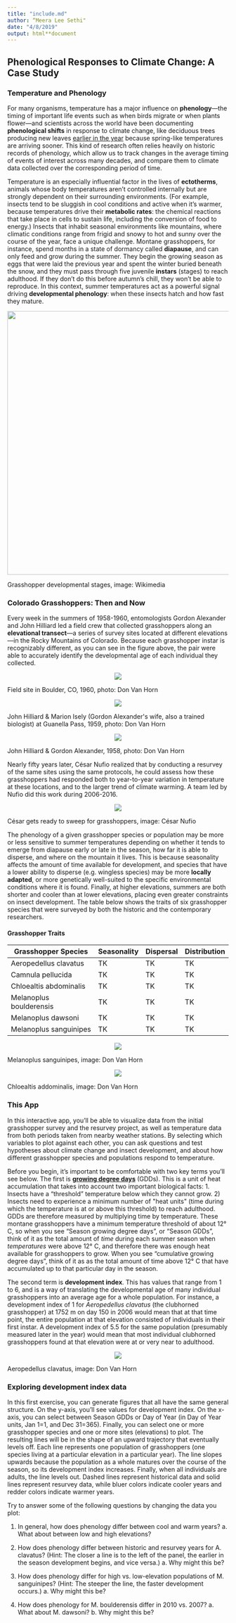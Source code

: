 ```yaml
---
title: "include.md"
author: “Meera Lee Sethi"
date: "4/8/2019"
output: html**document
---
```

## Phenological Responses to Climate Change: A Case Study

### Temperature and Phenology

For many organisms, temperature has a major influence on **phenology**—the timing of important life events such as when birds migrate or when plants flower—and scientists across the world have been documenting **phenological shifts** in response to climate change, like deciduous trees producing new leaves [earlier in the year](https://www.usanpn.org/files/LeafOutHighlightChange**Arnoldia**.pdf) because spring-like temperatures are arriving sooner. This kind of research often relies heavily on historic records of phenology, which allow us to track changes in the average timing of events of interest across many decades, and compare them to climate data collected over the corresponding period of time.

Temperature is an especially influential factor in the lives of **ectotherms**, animals whose body temperatures aren’t controlled internally but are strongly dependent on their surrounding environments. (For example, insects tend to be sluggish in cool conditions and active when it’s warmer, because temperatures drive their  **metabolic rates**: the chemical reactions that take place in cells to sustain life, including the conversion of food to energy.) Insects that inhabit seasonal environments like mountains, where climatic conditions range from frigid and snowy to hot and sunny over the course of the year, face a unique challenge. Montane grasshoppers, for instance, spend months in a state of dormancy called **diapause**, and can only feed and grow during the summer. They begin the growing season as eggs that were laid the previous year and spent the winter buried beneath the snow, and they must pass through five juvenile **instars** (stages) to reach adulthood. If they don’t do this before autumn’s chill, they won’t be able to reproduce. In this context, summer temperatures act as a powerful signal driving **developmental phenology**: when these insects hatch and how fast they mature. 

<p align="center">
<img src="https://upload.wikimedia.org/wikipedia/commons/0/07/Grasshoppermetasnodgrass.jpg"/, height="600 px">
</p>
<p align="center">
<figcaption>Grasshopper developmental stages, image: Wikimedia</figcaption>
</p>

### Colorado Grasshoppers: Then and Now
	
Every week in the summers of 1958-1960, entomologists Gordon Alexander and John Hilliard led a field crew that collected grasshoppers along an **elevational transect**—a series of survey sites located at different elevations—in the Rocky Mountains of Colorado. Because each grasshopper instar is recognizably different, as you can see in the figure above, the pair were able to accurately identify the developmental age of each individual they collected. 

<p align="center">
<img src="http://faculty.washington.edu/lbuckley/wordpress/wp-content/uploads/2019/05/3005-2-mis-Bureau-stdsCLEAN.jpg"/>
</p>
<p align="center">
<figcaption>Field site in Boulder, CO, 1960, photo: Don Van Horn</figcaption>
</p>

<p align="center">
<img src="http://faculty.washington.edu/lbuckley/wordpress/wp-content/uploads/2019/05/2676-J-Hilliard-Mrs-A.jpg"/>
</p>
<p align="center">
<figcaption>John Hilliard & Marion Isely (Gordon Alexander's wife, also a trained biologist) at Guanella Pass, 1959, photo: Don Van Horn</figcaption>
</p>

<p align="center">
<img src="http://faculty.washington.edu/lbuckley/wordpress/wp-content/uploads/2019/05/2056-Hilliard-and-Alexander-1958.jpg"/>
</p>
<p align="center">
<figcaption>John Hilliard & Gordon Alexander, 1958, photo: Don Van Horn</figcaption>
</p>

Nearly fifty years later, César Nufio realized that by conducting a resurvey of the same sites using the same protocols, he could assess how these grasshoppers had responded both to year-to-year variation in temperature at these locations, and to the larger trend of climate warming. A team led by Nufio did this work during 2006-2016. 

<p align="center">
<img src="http://faculty.washington.edu/lbuckley/wordpress/wp-content/uploads/2019/05/Cesar.jpg"/>
</p>
<p align="center">
<figcaption>César gets ready to sweep for grasshoppers, image: César Nufio</figcaption>
</p>

The phenology of a given grasshopper species or population may be more or less sensitive to summer temperatures depending on whether it tends to emerge from diapause early or late in the season, how far it is able to disperse, and where on the mountain it lives. This is because seasonality affects the amount of time available for development, and species that have a lower ability to disperse (e.g. wingless species) may be more **locally adapted**, or more genetically well-suited to the specific environmental conditions where it is found. Finally, at higher elevations, summers are both shorter and cooler than at lower elevations, placing even greater constraints on insect development. The table below shows the traits of six grasshopper species that were surveyed by both the historic and the contemporary researchers.

<h4>Grasshopper Traits</h4>
<div class="table-wrapper">
	<table class="alt">
		<thead>
			<tr>
				<th>Grasshopper Species</th>
				<th>Seasonality</th>
				<th>Dispersal</th>
				<th>Distribution</th>
			</tr>
		</thead>
		<tbody>
			<tr>
				<td>Aeropedellus clavatus </td>
				<td>TK</td>
				<td>TK</td>
				<td>TK</td>
			</tr>
			<tr>
				<td>Camnula pellucida </td>
				<td>TK</td>
				<td>TK</td>
				<td>TK</td>
			</tr>
			<tr>
				<td>Chloealtis abdominalis</td>
				<td>TK</td>
				<td>TK</td>
				<td>TK</td>
			</tr>
			<tr>
				<td>Melanoplus boulderensis</td>
				<td>TK</td>
				<td>TK</td>
				<td>TK</td>
			</tr>
			<tr>
				<td>Melanoplus dawsoni </td>
				<td>TK</td>
				<td>TK</td>
				<td>TK</td>
			</tr>
				<tr>
				<td>Melanoplus sanguinipes </td>
				<td>TK</td>
				<td>TK</td>
				<td>TK</td>
			</tr>
		</tbody>
	</table>
</div>



<p align="center">
<img src="http://faculty.washington.edu/lbuckley/wordpress/wp-content/uploads/2019/05/1995-Melanoplus-mexicanus-sanguinipes.jpg"/>
</p>
<p align="center">
<figcaption>Melanoplus sanguinipes, image: Don Van Horn</figcaption>
</p>

<p align="center">
<img src="http://faculty.washington.edu/lbuckley/wordpress/wp-content/uploads/2019/05/2054-Chloealtis-addominalis.jpg"/>
</p>
<p align="center">
<figcaption>Chloealtis addominalis, image: Don Van Horn</figcaption>
</p>

### This App

In this interactive app, you’ll be able to visualize data from the initial grasshopper survey and the resurvey project, as well as temperature data from both periods taken from nearby weather stations. By selecting which variables to plot against each other, you can ask questions and test hypotheses about climate change and insect development, and about how different grasshopper species and populations respond to temperature. 

Before you begin, it’s important to be comfortable with two key terms you’ll see below. The first is **<a href="http://ipm.ucanr.edu/WEATHER/ddconcepts.html">growing degree days</a>** (GDDs). This is a unit of heat accumulation that takes into account two important biological facts: 1. Insects have a “threshold” temperature below which they cannot grow. 2) Insects need to experience a minimum number of "heat units" (time during which the temperature is at or above this threshold) to reach adulthood. GDDs are therefore measured by multiplying time by temperature. These montane grasshoppers have a minimum temperature threshold of about 12° C, so when you see “Season growing degree days”, or “Season GDDs”, think of it as the total amount of <em>time</em> during each summer season when <em>temperatures</em> were above 12° C, and therefore there was enough heat available for grasshoppers to grow. When you see “cumulative growing degree days”, think of it as as the total amount of time above 12° C that have accumulated up to that particular day in the season. 

The second term is **development index**. This has values that range from 1 to 6, and is a way of translating the developmental age of many individual grasshoppers into an average age for a whole population. For instance, a development index of 1 for _Aeropedellus clavatus_ (the clubhorned grasshopper) at 1752 m on day 150 in 2006 would mean that at that time point, the entire population at that elevation consisted of individuals in their first instar. A development index of 5.5 for the same population (presumably measured later in the year) would mean that most individual clubhorned grasshoppers found at that elevation were at or very near to adulthood.  


<p align="center">
<img src="http://faculty.washington.edu/lbuckley/wordpress/wp-content/uploads/2019/05/2017-Aeropedellus-clavatus-F.jpg"/>
</p>
<p align="center">
<figcaption>Aeropedellus clavatus, image: Don Van Horn</figcaption>
</p>


### Exploring development index data

In this first exercise, you can generate figures that all have the same general structure. On the y-axis, you’ll see values for development index. On the x-axis, you can select between Season GDDs or Day of Year (in Day of Year units, Jan 1=1, and Dec 31=365). Finally, you can select one or more grasshopper species and one or more sites (elevations) to plot. The resulting lines will be in the shape of an upward trajectory that eventually levels off. Each line represents one population of grasshoppers (one species living at a particular elevation in a particular year). The line slopes upwards because the population as a whole matures over the course of the season, so its development index increases. Finally, when all individuals are adults, the line levels out. Dashed lines represent historical data and solid lines represent resurvey data, while bluer colors indicate cooler years and redder colors indicate warmer years. 

Try to answer some of the following questions by changing the data you plot:

1. In general, how does phenology differ between cool and warm years? 
         a. What about between low and high elevations?

2. How does phenology differ between historic and resurvey years for A. clavatus? (Hint: The closer a line is to the left of the panel, the earlier in the season development begins, and vice versa.) 
          a. Why might this be?

3. How does phenology differ for high vs. low-elevation populations of M. sanguinipes? (Hint: The steeper the line, the faster development occurs.) 
         a. Why might this be?

4. How does phenology for M. boulderensis differ in 2010 vs. 2007? 
         a. What about M. dawsoni? 
         b. Why might this be?

